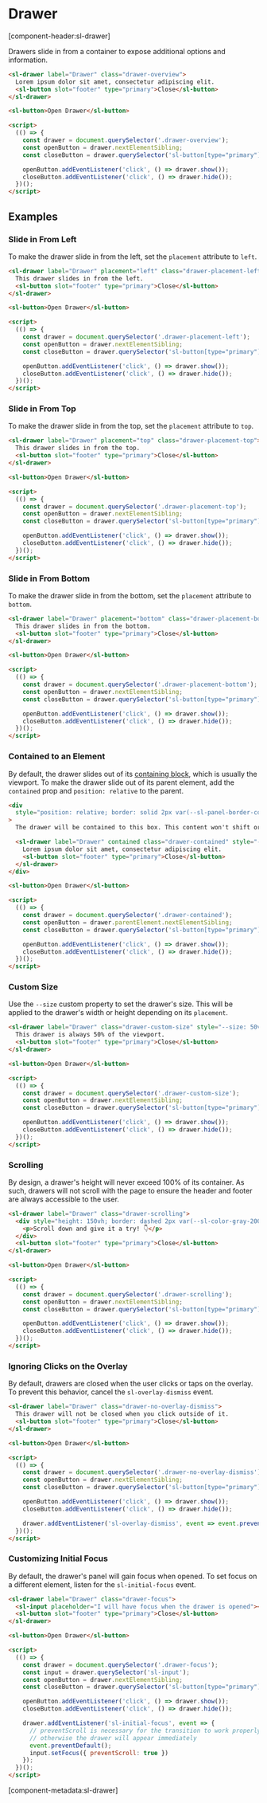 # Drawer

[component-header:sl-drawer]

Drawers slide in from a container to expose additional options and information.

```html preview
<sl-drawer label="Drawer" class="drawer-overview">
  Lorem ipsum dolor sit amet, consectetur adipiscing elit.
  <sl-button slot="footer" type="primary">Close</sl-button>
</sl-drawer>

<sl-button>Open Drawer</sl-button>

<script>
  (() => {
    const drawer = document.querySelector('.drawer-overview');
    const openButton = drawer.nextElementSibling;
    const closeButton = drawer.querySelector('sl-button[type="primary"]');

    openButton.addEventListener('click', () => drawer.show());
    closeButton.addEventListener('click', () => drawer.hide());
  })();
</script>
```

## Examples

### Slide in From Left

To make the drawer slide in from the left, set the `placement` attribute to `left`.

```html preview
<sl-drawer label="Drawer" placement="left" class="drawer-placement-left">
  This drawer slides in from the left.
  <sl-button slot="footer" type="primary">Close</sl-button>
</sl-drawer>

<sl-button>Open Drawer</sl-button>

<script>
  (() => {
    const drawer = document.querySelector('.drawer-placement-left');
    const openButton = drawer.nextElementSibling;
    const closeButton = drawer.querySelector('sl-button[type="primary"]');

    openButton.addEventListener('click', () => drawer.show());
    closeButton.addEventListener('click', () => drawer.hide());
  })();
</script>
```

### Slide in From Top

To make the drawer slide in from the top, set the `placement` attribute to `top`.

```html preview
<sl-drawer label="Drawer" placement="top" class="drawer-placement-top">
  This drawer slides in from the top.
  <sl-button slot="footer" type="primary">Close</sl-button>
</sl-drawer>

<sl-button>Open Drawer</sl-button>

<script>
  (() => {
    const drawer = document.querySelector('.drawer-placement-top');
    const openButton = drawer.nextElementSibling;
    const closeButton = drawer.querySelector('sl-button[type="primary"]');

    openButton.addEventListener('click', () => drawer.show());
    closeButton.addEventListener('click', () => drawer.hide());
  })();
</script>
```

### Slide in From Bottom

To make the drawer slide in from the bottom, set the `placement` attribute to `bottom`.

```html preview
<sl-drawer label="Drawer" placement="bottom" class="drawer-placement-bottom">
  This drawer slides in from the bottom.
  <sl-button slot="footer" type="primary">Close</sl-button>
</sl-drawer>

<sl-button>Open Drawer</sl-button>

<script>
  (() => {
    const drawer = document.querySelector('.drawer-placement-bottom');
    const openButton = drawer.nextElementSibling;
    const closeButton = drawer.querySelector('sl-button[type="primary"]');

    openButton.addEventListener('click', () => drawer.show());
    closeButton.addEventListener('click', () => drawer.hide());
  })();
</script>
```

### Contained to an Element

By default, the drawer slides out of its [containing block](https://developer.mozilla.org/en-US/docs/Web/CSS/Containing_block#Identifying_the_containing_block), which is usually the viewport. To make the drawer slide out of its parent element, add the `contained` prop and `position: relative` to the parent.

```html preview
<div
  style="position: relative; border: solid 2px var(--sl-panel-border-color); height: 300px; padding: 1rem; margin-bottom: 1rem;"
>
  The drawer will be contained to this box. This content won't shift or be affected in any way when the drawer opens.

  <sl-drawer label="Drawer" contained class="drawer-contained" style="--size: 50%;">
    Lorem ipsum dolor sit amet, consectetur adipiscing elit.
    <sl-button slot="footer" type="primary">Close</sl-button>
  </sl-drawer>
</div>

<sl-button>Open Drawer</sl-button>

<script>
  (() => {
    const drawer = document.querySelector('.drawer-contained');
    const openButton = drawer.parentElement.nextElementSibling;
    const closeButton = drawer.querySelector('sl-button[type="primary"]');

    openButton.addEventListener('click', () => drawer.show());
    closeButton.addEventListener('click', () => drawer.hide());
  })();
</script>
```

### Custom Size

Use the `--size` custom property to set the drawer's size. This will be applied to the drawer's width or height depending on its `placement`.

```html preview
<sl-drawer label="Drawer" class="drawer-custom-size" style="--size: 50vw;">
  This drawer is always 50% of the viewport.
  <sl-button slot="footer" type="primary">Close</sl-button>
</sl-drawer>

<sl-button>Open Drawer</sl-button>

<script>
  (() => {
    const drawer = document.querySelector('.drawer-custom-size');
    const openButton = drawer.nextElementSibling;
    const closeButton = drawer.querySelector('sl-button[type="primary"]');

    openButton.addEventListener('click', () => drawer.show());
    closeButton.addEventListener('click', () => drawer.hide());
  })();
</script>
```

### Scrolling

By design, a drawer's height will never exceed 100% of its container. As such, drawers will not scroll with the page to ensure the header and footer are always accessible to the user.

```html preview
<sl-drawer label="Drawer" class="drawer-scrolling">
  <div style="height: 150vh; border: dashed 2px var(--sl-color-gray-200); padding: 0 1rem;">
    <p>Scroll down and give it a try! 👇</p>
  </div>
  <sl-button slot="footer" type="primary">Close</sl-button>
</sl-drawer>

<sl-button>Open Drawer</sl-button>

<script>
  (() => {
    const drawer = document.querySelector('.drawer-scrolling');
    const openButton = drawer.nextElementSibling;
    const closeButton = drawer.querySelector('sl-button[type="primary"]');

    openButton.addEventListener('click', () => drawer.show());
    closeButton.addEventListener('click', () => drawer.hide());
  })();
</script>
```

### Ignoring Clicks on the Overlay

By default, drawers are closed when the user clicks or taps on the overlay. To prevent this behavior, cancel the `sl-overlay-dismiss` event.

```html preview
<sl-drawer label="Drawer" class="drawer-no-overlay-dismiss">
  This drawer will not be closed when you click outside of it.
  <sl-button slot="footer" type="primary">Close</sl-button>
</sl-drawer>

<sl-button>Open Drawer</sl-button>

<script>
  (() => {
    const drawer = document.querySelector('.drawer-no-overlay-dismiss');
    const openButton = drawer.nextElementSibling;
    const closeButton = drawer.querySelector('sl-button[type="primary"]');

    openButton.addEventListener('click', () => drawer.show());
    closeButton.addEventListener('click', () => drawer.hide());

    drawer.addEventListener('sl-overlay-dismiss', event => event.preventDefault());
  })();
</script>
```

### Customizing Initial Focus

By default, the drawer's panel will gain focus when opened. To set focus on a different element, listen for the `sl-initial-focus` event.

```html preview
<sl-drawer label="Drawer" class="drawer-focus">
  <sl-input placeholder="I will have focus when the drawer is opened"></sl-input>
  <sl-button slot="footer" type="primary">Close</sl-button>
</sl-drawer>

<sl-button>Open Drawer</sl-button>

<script>
  (() => {
    const drawer = document.querySelector('.drawer-focus');
    const input = drawer.querySelector('sl-input');
    const openButton = drawer.nextElementSibling;
    const closeButton = drawer.querySelector('sl-button[type="primary"]');

    openButton.addEventListener('click', () => drawer.show());
    closeButton.addEventListener('click', () => drawer.hide());

    drawer.addEventListener('sl-initial-focus', event => {
      // preventScroll is necessary for the transition to work properly,
      // otherwise the drawer will appear immediately
      event.preventDefault();
      input.setFocus({ preventScroll: true })
    });    
  })();
</script>
```

[component-metadata:sl-drawer]
